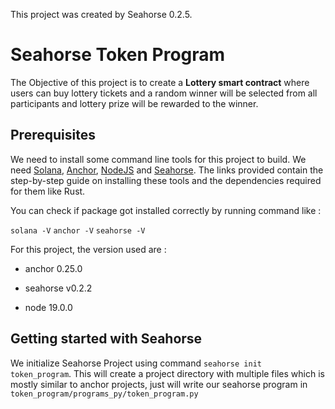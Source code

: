 This project was created by Seahorse 0.2.5.

# Seahorse Token Program
The Objective of this project is to create a **Lottery smart contract** where users can buy lottery tickets and a random winner will be selected from all participants and lottery prize will be rewarded to the winner.

## Prerequisites
We need to install some command line tools for this project to build. We need [Solana](https://docs.solana.com/cli/install-solana-cli-tools), [Anchor](https://project-serum.github.io/anchor/getting-started/installation.html#install-rust), [NodeJS](https://nodejs.org/en/) and [Seahorse](https://seahorse-lang.org/docs/installation). The links provided contain the step-by-step guide on installing these tools and the dependencies required for them like Rust.

You can check if package got installed correctly by running command like :

`solana -V`
`anchor -V`
`seahorse -V`

For this project, the version used are :
* anchor 0.25.0

* seahorse v0.2.2

* node 19.0.0

## Getting started with Seahorse
We initialize Seahorse Project using command `seahorse init token_program`. This will create a project directory with multiple files which is mostly similar to anchor projects, just will write our seahorse program in `token_program/programs_py/token_program.py`
